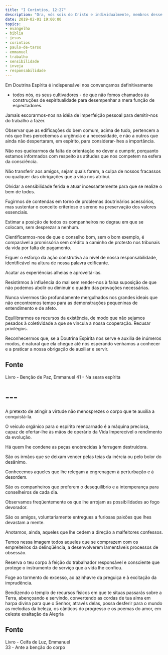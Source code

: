 ```yaml
---
title: "I Coríntios, 12:27"
description: "Ora, vós sois do Cristo e individualmente, membros desse corpo."
date: 2019-02-01 19:00:00
topics: 
- evangelho
- biblia
- jesus
- corintios
- paulo-de-tarso
- emmanuel
- trabalho
- sensibilidade
- inveja
- responsabilidade
---
```


Em Doutrina Espírita é indispensável nos convençamos definitivamente
- todos nós, os seus cultivadores - de que não fomos chamados às construções de
 espiritualidade para desempenhar a mera função de espectadores. 

Jamais escorarmos-nos na idéia de imperfeição pessoal para demitir-nos do
trabalho a fazer. 

Observar que as edificações do bem comum, acima de tudo, pertencem a nós que
lhes percebemos a urgência e a necessidade, e não a outros que ainda não
despertaram, em espírito, para considerar-lhes a importância. 

Não nos queixarmos da falta de orientação no dever a cumprir, porquanto estamos
informados com respeito às atitudes que nos competem na esfera da consciência. 

Não transferir aos amigos, sejam quais forem, a culpa de nossos fracassos ou
qualquer das obrigações que a vida nos atribui.

Olvidar a sensibilidade ferida e atuar incessantemente para que se realize o bem
de todos. 

Fugirmos de contendas em torno de problemas doutrinários acessórios, mas
sustentar o conceito criterioso e sereno na preservação dos valores essenciais. 

Estimar a posição de todos os companheiros no degrau em que se colocam, sem
desprezar a nenhum.

Cientificarmos-nos de que o conselho bom, sem o bom exemplo, é comparável a
promissória sem crédito a caminho de protesto nos tribunais da vida por falta de
pagamento. 

Erguer o esforço da ação construtiva ao nível de nossa responsabilidade,
identificável na altura de nossa palavra edificante. 

Acatar as experiências alheias e aproveitá-las. 

Resistirmos à influência do mal sem render-nos à falsa suposição de que não
podemos abolir ou diminuir o quadro das provações necessárias. 

Nunca vivermos tão profundamente mergulhados nos grandes ideais que não
encontremos tempo para as demonstrações pequeninas de entendimento e de afeto.

Equilibrarmos os recursos da existência, de modo que não sejamos
pesados à coletividade a que se vincula a nossa cooperação. Recusar
privilégios. 

Reconhecermos que, se a Doutrina Espírita nos serve e auxilia de inúmeros modos,
é natural que ela chegue até nós esperando venhamos a conhecer e a praticar a
nossa obrigação de auxiliar e servir.


## Fonte
Livro - Benção de Paz, Emmanuel
41 - Na seara espírita 



# ---


A pretexto de atingir a virtude não menosprezes o corpo que te auxilia a conquistá-la.

O veículo orgânico para o espírito reencarnado é a máquina preciosa, capaz de ofertar-lhe às
mãos de operário da Vida Imperecível o rendimento da evolução.

Há quem lhe condene as peças enobrecidas à ferrugem destruidora.

São os irmãos que se deixam vencer pelas teias da inércia ou pelo bolor do desânimo.

Conhecemos aqueles que lhe relegam a engrenagem à perturbação e à desordem.

São os companheiros que preferem o desequilíbrio e a intemperança para conselheiros de
cada dia.

Observamos freqüentemente os que lhe arrojam as possibilidades ao fogo devorador.

São os amigos, voluntariamente entregues a furiosas paixões que lhes devastam a mente.

Anotamos, ainda, aqueles que lhe cedem a direção a malfeitores confessos.

Temos nessa imagem todos aqueles que se comprazem com os empreiteiros da
delinqüência, a desenvolverem lamentáveis processos de obsessão.

Reserva o teu corpo à feição do trabalhador responsável e consciente que protege o
instrumento de serviço que a vida lhe confiou.

Foge ao tormento do excesso, ao azinhavre da preguiça e à excitação da imprudência.

Bendizendo o templo de recursos físicos em que te situas passarás sobre a Terra,
abençoando e servindo, convertendo as cordas de tua alma em harpa divina para que o
Senhor, através delas, possa desferir para o mundo as melodias da beleza, os cânticos do
progresso e os poemas do amor, em celeste exaltação da Alegria

## Fonte
Livro - Ceifa de Luz, Emmanuel  
33 - Ante a benção do corpo
